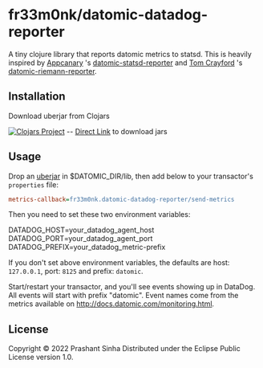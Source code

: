 # fr33m0nk/datomic-datadog-reporter

A tiny clojure library that reports datomic metrics to statsd. This is heavily inspired by [Appcanary](https://github.com/appcanary) 's [datomic-statsd-reporter](https://github.com/appcanary/datomic-statsd-reporter) and [Tom Crayford](https://github.com/tcrayford) 's [datomic-riemann-reporter](https://github.com/yeller/datomic-riemann-reporter/).

## Installation

Download uberjar from Clojars

[![Clojars Project](https://img.shields.io/clojars/v/net.clojars.fr33m0nk/datomic-datadog-reporter.svg)](https://clojars.org/net.clojars.fr33m0nk/datomic-datadog-reporter)
-- [Direct Link](https://repo.clojars.org/net/clojars/fr33m0nk/datomic-datadog-reporter) to download jars

## Usage

Drop an [uberjar](https://repo.clojars.org/net/clojars/fr33m0nk/datomic-datadog-reporter/1.1.5/datomic-datadog-reporter-1.1.5.jar) in $DATOMIC_DIR/lib, then add below to your transactor's `properties` file:

```ini
metrics-callback=fr33m0nk.datomic-datadog-reporter/send-metrics
```

Then you need to set these two environment variables:

DATADOG_HOST=your_datadog_agent_host
DATADOG_PORT=your_datadog_agent_port
DATADOG_PREFIX=your_datadog_metric-prefix

If you don't set above environment variables, the defaults are host: `127.0.0.1`, port: `8125` and prefix: `datomic`.

Start/restart your transactor, and you'll see events showing up in DataDog.
All events will start with prefix "datomic".
Event names come from the metrics available on http://docs.datomic.com/monitoring.html.

## License

Copyright © 2022 Prashant Sinha
Distributed under the Eclipse Public License version 1.0.

